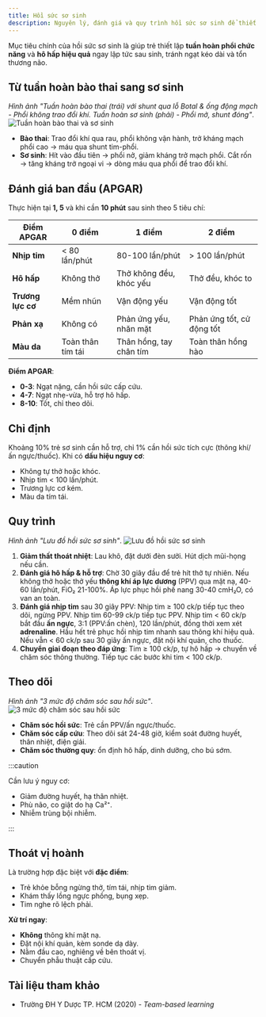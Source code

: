 ```yaml
---
title: Hồi sức sơ sinh
description: Nguyên lý, đánh giá và quy trình hồi sức sơ sinh để thiết lập tuần hoàn và hô hấp chức năng.
---
```


Mục tiêu chính của hồi sức sơ sinh là giúp trẻ thiết lập **tuần hoàn phổi chức năng** và **hô hấp hiệu quả** ngay lập tức sau sinh, tránh ngạt kéo dài và tổn thương não.

## Từ tuần hoàn bào thai sang sơ sinh

_Hình ảnh "Tuần hoàn bào thai (trái) với shunt qua lỗ Botal & ống động mạch - Phổi không trao đổi khí. Tuần hoàn sơ sinh (phải) - Phổi mở, shunt đóng"_.
![Tuần hoàn bào thai và sơ sinh](./_images/hoi-suc-so-sinh/tuan-hoan-bao-thai-va-tuan-hoan-so-sinh.jpeg)

- **Bào thai**: Trao đổi khí qua rau, phổi không vận hành, trở kháng mạch phổi cao → máu qua shunt tim-phổi.
- **Sơ sinh**: Hít vào đầu tiên → phổi nở, giảm kháng trở mạch phổi. Cắt rốn → tăng kháng trở ngoại vi → dòng máu qua phổi để trao đổi khí.

## Đánh giá ban đầu (APGAR)

Thực hiện tại **1, 5** và khi cần **10 phút** sau sinh theo 5 tiêu chí:

| Điểm APGAR        | 0 điểm            | 1 điểm                  | 2 điểm                    |
| ----------------- | ----------------- | ----------------------- | ------------------------- |
| **Nhịp tim**      | < 80 lần/phút     | 80-100 lần/phút         | > 100 lần/phút            |
| **Hô hấp**        | Không thở         | Thở không đều, khóc yếu | Thở đều, khóc to          |
| **Trương lực cơ** | Mềm nhũn          | Vận động yếu            | Vận động tốt              |
| **Phản xạ**       | Không có          | Phản ứng yếu, nhăn mặt  | Phản ứng tốt, cử động tốt |
| **Màu da**        | Toàn thân tím tái | Thân hồng, tay chân tím | Toàn thân hồng hào        |

**Điểm APGAR**:

- **0-3**: Ngạt nặng, cần hồi sức cấp cứu.
- **4-7**: Ngạt nhẹ-vừa, hỗ trợ hô hấp.
- **8-10**: Tốt, chỉ theo dõi.

## Chỉ định

Khoảng 10% trẻ sơ sinh cần hỗ trợ, chỉ 1% cần hồi sức tích cực (thông khí/ấn ngực/thuốc). Khi có **dấu hiệu nguy cơ**:

- Không tự thở hoặc khóc.
- Nhịp tim < 100 lần/phút.
- Trương lực cơ kém.
- Màu da tím tái.

## Quy trình

_Hình ảnh "Lưu đồ hồi sức sơ sinh"_.
![Lưu đồ hồi sức sơ sinh](./_images/hoi-suc-so-sinh/luu-do-hoi-suc-so-sinh.jpeg)

1. **Giảm thất thoát nhiệt**: Lau khô, đặt dưới đèn sưởi. Hút dịch mũi-họng nếu cần.
2. **Đánh giá hô hấp & hỗ trợ**: Chờ 30 giây đầu để trẻ hít thở tự nhiên. Nếu không thở hoặc thở yếu **thông khí áp lực dương** (PPV) qua mặt nạ, 40-60 lần/phút, FiO₂ 21-100%. Áp lực phục hồi phế nang 30-40 cmH₂O, có van an toàn.
3. **Đánh giá nhịp tim** sau 30 giây PPV: Nhịp tim ≥ 100 ck/p tiếp tục theo dõi, ngừng PPV. Nhịp tim 60-99 ck/p tiếp tục PPV. Nhịp tim < 60 ck/p bắt đầu **ấn ngực**, 3:1 (PPV:ấn chèn), 120 lần/phút, đồng thời xem xét **adrenaline**. Hầu hết trẻ phục hồi nhịp tim nhanh sau thông khí hiệu quả. Nếu vẫn < 60 ck/p sau 30 giây ấn ngực, đặt nội khí quản, cho thuốc.
4. **Chuyển giai đoạn theo đáp ứng**: Tim ≥ 100 ck/p, tự hô hấp → chuyển về chăm sóc thông thường. Tiếp tục các bước khi tim < 100 ck/p.

## Theo dõi

_Hình ảnh "3 mức độ chăm sóc sau hồi sức"_.
![3 mức độ chăm sóc sau hồi sức](./_images/hoi-suc-so-sinh/3-muc-do-cham-soc-sau-hoi-suc.jpeg)

- **Chăm sóc hồi sức**: Trẻ cần PPV/ấn ngực/thuốc.
- **Chăm sóc cấp cứu**: Theo dõi sát 24-48 giờ, kiểm soát đường huyết, thân nhiệt, điện giải.
- **Chăm sóc thường quy**: ổn định hô hấp, dinh dưỡng, cho bú sớm.

:::caution

Cần lưu ý nguy cơ:

- Giảm đường huyết, hạ thân nhiệt.
- Phù não, co giật do hạ Ca²⁺.
- Nhiễm trùng bội nhiễm.

:::

## Thoát vị hoành

Là trường hợp đặc biệt với **đặc điểm**:

- Trẻ khỏe bỗng ngừng thở, tím tái, nhịp tim giảm.
- Khám thấy lồng ngực phồng, bụng xẹp.
- Tim nghe rõ lệch phải.

**Xử trí ngay**:

- **Không** thông khí mặt nạ.
- Đặt nội khí quản, kèm sonde dạ dày.
- Nằm đầu cao, nghiêng về bên thoát vị.
- Chuyển phẫu thuật cấp cứu.

## Tài liệu tham khảo

- Trường ĐH Y Dược TP. HCM (2020) - _Team-based learning_

